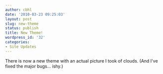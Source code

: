 ```yaml
---
author: cbhl
date: '2010-03-23 09:25:03'
layout: post
slug: new-theme
status: publish
title: New Theme!
wordpress_id: '32'
categories:
- Site Updates
---
```


There is now a new theme with an actual picture I took of clouds. (And
I've fixed the major bugs... ishy.)
